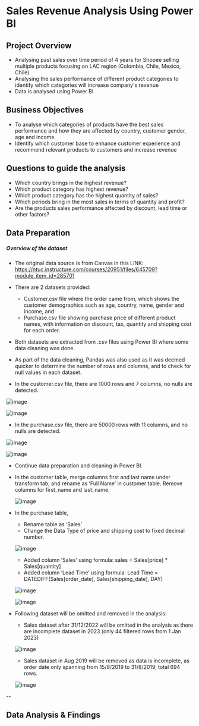# Sales Revenue Analysis Using Power BI





## Project Overview

- Analysing past sales over time period of 4 years for Shopee selling multiple products focusing on LAC region (Colombia, Chile, Mexico, Chile)
- Analysing the sales performance of different product categories to identify which categories will increase company's revenue
- Data is analysed using Power BI

## Business Objectives
- To analyse which categories of products have the best sales performance and how they are affected by country, customer gender, age and income
- Identify which customer base to enhance customer experience and recommend relevant products to customers and increase revenue

## Questions to guide the analysis
- Which country brings in the highest revenue?
- Which product category has highest revenue?
- Which product category has the highest quantity of sales?
- Which periods bring in the most sales in terms of quantity and profit?
- Are the products sales performance affected by discount, lead time or other factors?

## Data Preparation

##### Overview of the dataset
* The original data source is from Canvas in this LINK: https://ntuc.instructure.com/courses/20951/files/645709?module_item_id=285701

* There are 2 datasets provided:
  - Customer.csv file where the order came from, which shows the customer demographics such as age, country, name, gender and income, and 
  - Purchase.csv file showing purchase price of different product names, with information on discount, tax, quantity and shipping cost for each order.
* Both datasets are extracted from .csv files using Power BI where some data cleaning was done.  
* As part of the data cleaning, Pandas was also used as it was deemed quicker to determine the number of rows and columns, and to check for null values in each dataset.
* In the customer.csv file, there are 1000 rows and 7 columns, no nulls are detected. 

![image](https://github.com/leowmc/leowmc/assets/144865130/b113f88b-e963-48ed-8523-7a7520e0f58c)

![image](https://github.com/leowmc/leowmc/assets/144865130/2d83d255-f010-4084-b8dd-348a3ce5c634)

* In the purchase.csv file, there are 50000 rows with 11 columns, and no nulls are detected. 

![image](https://github.com/leowmc/leowmc/assets/144865130/88d440b1-e74b-46b6-b732-bf1a56f8d666)

![image](https://github.com/leowmc/leowmc/assets/144865130/4cda714f-f8cb-44f3-b2e2-6d33be6c50ba)

* Continue data preparation and cleaning in Power BI.

* In the customer table, merge columns first and last name under transform tab, and rename as ‘Full Name’ in customer table. Remove columns for first_name and last_name.
  
  ![image](https://github.com/leowmc/leowmc/assets/144865130/a3921bf1-096b-4fc8-b930-9b5db8731313)
  
* In the purchase table,
  - Rename table as ‘Sales’
  - Change the Data Type of price and shipping cost to fixed decimal number.
  
  ![image](https://github.com/leowmc/leowmc/assets/144865130/2b4027b2-4eea-40e8-a747-3596df6b57e4)

  - Added column ‘Sales’ using formula: sales = Sales[price] * Sales[quantity]
  - Added column ‘Lead Time’ using formula: Lead Time = DATEDIFF(Sales[order_date], Sales[shipping_date], DAY)
  
  ![image](https://github.com/leowmc/leowmc/assets/144865130/314dbe89-f25e-4aa6-88cc-ab59f9dc448d)
  
  ![image](https://github.com/leowmc/leowmc/assets/144865130/6e5c34d1-159b-4e4e-be25-bde94934f585)
  
  
* Following dataset will be omitted and removed in the analysis:
  - Sales dataset after 31/12/2022 will be omitted in the analysis as there are incomplete dataset in 2023 (only 44 filtered rows from 1 Jan 2023)
  
  ![image](https://github.com/leowmc/leowmc/assets/144865130/1bbc7386-22f0-4ca5-86d1-74cc748d9585)
  
  - Sales dataset in Aug 2019 will be removed as data is incomplete, as order date only spanning from 15/8/2019 to 31/8/2019, total 694 rows. 
  
  ![image](https://github.com/leowmc/leowmc/assets/144865130/6912fc22-c4d5-457c-aa6c-c1b34d285918)
  
      


--

## Data Analysis & Findings









